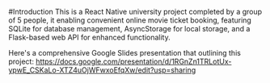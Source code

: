 #Introduction
This is a React Native university project completed by a group of 5 people, it enabling convenient online movie ticket booking, featuring SQLite for database management, AsyncStorage for local storage, and a Flask-based web API for enhanced functionality.

Here's a comprehensive Google Slides presentation that outlining this project: https://docs.google.com/presentation/d/1RGnZn1TRLotUx-ypwE_CSKaLo-XTZ4uOjWFwxoEfqXw/edit?usp=sharing
